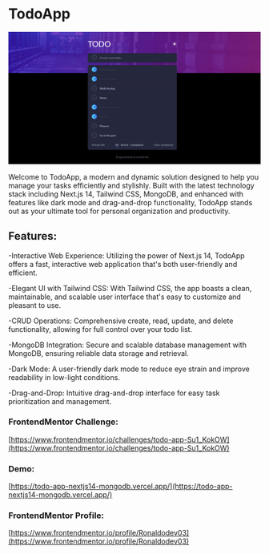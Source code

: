 # TodoApp

![TodoApp](todo-app.png)

Welcome to TodoApp, a modern and dynamic solution designed to help you manage your tasks efficiently and stylishly. Built with the latest technology stack including Next.js 14, Tailwind CSS, MongoDB, and enhanced with features like dark mode and drag-and-drop functionality, TodoApp stands out as your ultimate tool for personal organization and productivity.

## Features:

-Interactive Web Experience: Utilizing the power of Next.js 14, TodoApp offers a fast, interactive web application that's both user-friendly and efficient.

-Elegant UI with Tailwind CSS: With Tailwind CSS, the app boasts a clean, maintainable, and scalable user interface that's easy to customize and pleasant to use.

-CRUD Operations: Comprehensive create, read, update, and delete functionality, allowing for full control over your todo list.

-MongoDB Integration: Secure and scalable database management with MongoDB, ensuring reliable data storage and retrieval.

-Dark Mode: A user-friendly dark mode to reduce eye strain and improve readability in low-light conditions.

-Drag-and-Drop: Intuitive drag-and-drop interface for easy task prioritization and management.

### FrontendMentor Challenge:

[https://www.frontendmentor.io/challenges/todo-app-Su1_KokOW](https://www.frontendmentor.io/challenges/todo-app-Su1_KokOW)

### Demo:

[https://todo-app-nextjs14-mongodb.vercel.app/](https://todo-app-nextjs14-mongodb.vercel.app/)

### FrontendMentor Profile:

[https://www.frontendmentor.io/profile/Ronaldodev03](https://www.frontendmentor.io/profile/Ronaldodev03)
